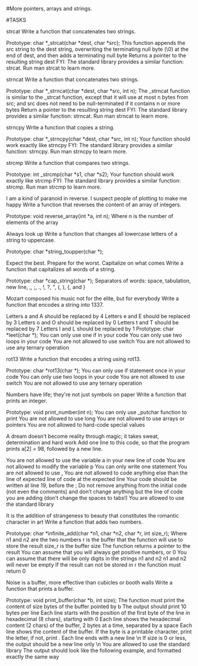 #More pointers, arrays and strings.

#TASKS

strcat
Write a function that concatenates two strings.

Prototype: char *_strcat(char *dest, char *src); This function appends the src string to the dest string, overwriting the terminating null byte (\0) at the end of dest, and then adds a terminating null byte Returns a pointer to the resulting string dest FYI: The standard library provides a similar function: strcat. Run man strcat to learn more.

strncat
Write a function that concatenates two strings.

Prototype: char *_strncat(char *dest, char *src, int n); The _strncat function is similar to the _strcat function, except that it will use at most n bytes from src; and src does not need to be null-terminated if it contains n or more bytes Return a pointer to the resulting string dest FYI: The standard library provides a similar function: strncat. Run man strncat to learn more.

strncpy
Write a function that copies a string.

Prototype: char *_strncpy(char *dest, char *src, int n); Your function should work exactly like strncpy FYI: The standard library provides a similar function: strncpy. Run man strncpy to learn more.

strcmp
Write a function that compares two strings.

Prototype: int _strcmp(char *s1, char *s2); Your function should work exactly like strcmp FYI: The standard library provides a similar function: strcmp. Run man strcmp to learn more.

I am a kind of paranoid in reverse. I suspect people of plotting to make me happy
Write a function that reverses the content of an array of integers.

Prototype: void reverse_array(int *a, int n); Where n is the number of elements of the array

Always look up
Write a function that changes all lowercase letters of a string to uppercase.

Prototype: char *string_toupper(char *);

Expect the best. Prepare for the worst. Capitalize on what comes
Write a function that capitalizes all words of a string.

Prototype: char *cap_string(char *); Separators of words: space, tabulation, new line, ,, ;, ., !, ?, ", (, ), {, and }

Mozart composed his music not for the elite, but for everybody
Write a function that encodes a string into 1337.

Letters a and A should be replaced by 4 Letters e and E should be replaced by 3 Letters o and O should be replaced by 0 Letters t and T should be replaced by 7 Letters l and L should be replaced by 1 Prototype: char *leet(char *); You can only use one if in your code You can only use two loops in your code You are not allowed to use switch You are not allowed to use any ternary operation

rot13
Write a function that encodes a string using rot13.

Prototype: char *rot13(char *); You can only use if statement once in your code You can only use two loops in your code You are not allowed to use switch You are not allowed to use any ternary operation

Numbers have life; they're not just symbols on paper
Write a function that prints an integer.

Prototype: void print_number(int n); You can only use _putchar function to print You are not allowed to use long You are not allowed to use arrays or pointers You are not allowed to hard-code special values

A dream doesn't become reality through magic; it takes sweat, determination and hard work
Add one line to this code, so that the program prints a[2] = 98, followed by a new line.

You are not allowed to use the variable a in your new line of code You are not allowed to modify the variable p You can only write one statement You are not allowed to use , You are not allowed to code anything else than the line of expected line of code at the expected line Your code should be written at line 19, before the ; Do not remove anything from the initial code (not even the comments) and don’t change anything but the line of code you are adding (don’t change the spaces to tabs!) You are allowed to use the standard library

It is the addition of strangeness to beauty that constitutes the romantic character in art
Write a function that adds two numbers.

Prototype: char *infinite_add(char *n1, char *n2, char *r, int size_r); Where n1 and n2 are the two numbers r is the buffer that the function will use to store the result size_r is the buffer size The function returns a pointer to the result You can assume that you will always get positive numbers, or 0 You can assume that there will be only digits in the strings n1 and n2 n1 and n2 will never be empty If the result can not be stored in r the function must return 0

Noise is a buffer, more effective than cubicles or booth walls
Write a function that prints a buffer.

Prototype: void print_buffer(char *b, int size); The function must print the content of size bytes of the buffer pointed by b The output should print 10 bytes per line Each line starts with the position of the first byte of the line in hexadecimal (8 chars), starting with 0 Each line shows the hexadecimal content (2 chars) of the buffer, 2 bytes at a time, separated by a space Each line shows the content of the buffer. If the byte is a printable character, print the letter, if not, print . Each line ends with a new line \n If size is 0 or less, the output should be a new line only \n You are allowed to use the standard library The output should look like the following example, and formatted exactly the same way
